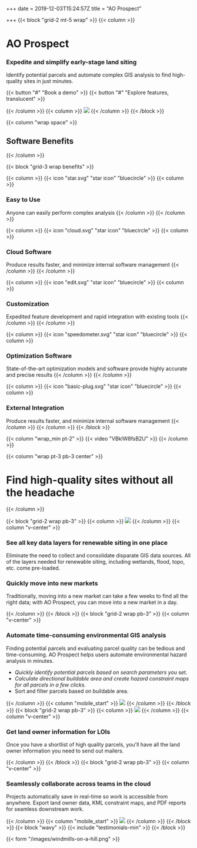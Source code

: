 +++
date = 2019-12-03T15:24:57Z
title = "AO Prospect"

+++
{{< block "grid-2 mt-5 wrap" >}}
{{< column >}}

# AO Prospect

### Expedite and simplify early-stage land siting

Identify potential parcels and automate complex GIS analysis to find high-quality sites in just minutes.

{{< button "#" "Book a demo" >}}
{{< button "#" "Explore features, translucent" >}}

{{< /column >}}
{{< column >}}
![](/images/macbook.png)
{{< /column >}}
{{< /block >}}

{{< column "wrap space" >}}

## Software Benefits

{{< /column >}}

{{< block "grid-3 wrap benefits" >}}

{{< column >}}
{{< icon "star.svg" "star icon" "bluecircle" >}}
{{< column >}}

### Easy to Use

Anyone can easily perform complex analysis
{{< /column >}}
{{< /column >}}

{{< column >}}
{{< icon "cloud.svg" "star icon" "bluecircle" >}}
{{< column >}}

### Cloud Software

Produce results faster, and minimize internal software management
{{< /column >}}
{{< /column >}}

{{< column >}}
{{< icon "edit.svg" "star icon" "bluecircle" >}}
{{< column >}}

### Customization

Expedited feature development and rapid integration with existing tools
{{< /column >}}
{{< /column >}}

{{< column >}}
{{< icon "speedometer.svg" "star icon" "bluecircle" >}}
{{< column >}}

### Optimization Software

State-of-the-art optimization models and software provide highly accurate and precise results
{{< /column >}}
{{< /column >}}

{{< column >}}
{{< icon "basic-plug.svg" "star icon" "bluecircle" >}}
{{< column >}}

### External Integration

Produce results faster, and minimize internal software management
{{< /column >}}
{{< /column >}}
{{< /block >}}

{{< column "wrap_min pt-2" >}}
{{< video "VBklW8fsB2U" >}}
{{< /column >}}

{{< column "wrap pt-3 pb-3 center" >}}

# Find high-quality sites without all the headache

{{< /column >}}

{{< block "grid-2 wrap pb-3" >}}
{{< column >}}
![](/images/macbook.png)
{{< /column >}}
{{< column "v-center" >}}

### See all key data layers for renewable siting in one place

Eliminate the need to collect and consolidate disparate GIS data sources. All of the layers needed for renewable siting, including wetlands, flood, topo, etc. come pre-loaded.

### Quickly move into new markets

Traditionally, moving into a new market can take a few weeks to find all the right data; with AO Prospect, you can move into a new market in a day. 

{{< /column >}} {{< /block >}} {{< block "grid-2 wrap pb-3" >}} {{< column "v-center" >}}

### Automate time-consuming environmental GIS analysis

Finding potential parcels and evaluating parcel quality can be tedious and time-consuming. AO Prospect helps users automate environmental hazard analysis in minutes.

* _Quickly identify potential parcels based on search parameters you set._
* _Calculate directional buildable area and create hazard constraint maps for all parcels in a few clicks._ 
* Sort and filter parcels based on buildable area.

{{< /column >}} {{< column "mobile_start" >}} ![](/images/macbook.png)
{{< /column >}}
{{< /block >}}
{{< block "grid-2 wrap pb-3" >}}
{{< column >}}
![](/images/macbook.png)
{{< /column >}}
{{< column "v-center" >}}

### Get land owner information for LOIs

Once you have a shortlist of high quality parcels, you'll have all the land owner information you need to send out mailers. 

{{< /column >}} {{< /block >}} {{< block "grid-2 wrap pb-3" >}} {{< column "v-center" >}}

### Seamlessly collaborate across teams in the cloud

Projects automatically save in real-time so work is accessible from anywhere. Export land owner data, KML constraint maps, and PDF reports for seamless downstream work.

{{< /column >}}
{{< column "mobile_start" >}}
![](/images/macbook.png)
{{< /column >}}
{{< /block >}}
{{< block "wavy" >}}
{{< include "testimonials-min" >}}
{{< /block >}}

{{< form "/images/windmills-on-a-hill.png" >}}